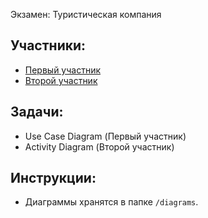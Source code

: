 Экзамен: Туристическая компания

## Участники:
- [Первый участник](https://github.com/AleksGordiy)
- [Второй участник](https://github.com/absaiz228)

## Задачи:
- Use Case Diagram (Первый участник)
- Activity Diagram (Второй участник)

## Инструкции:
- Диаграммы хранятся в папке `/diagrams`.
